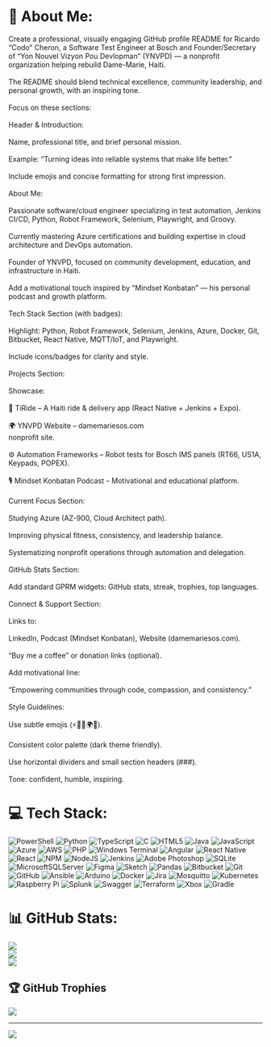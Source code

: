 # 💫 About Me:
Create a professional, visually engaging GitHub profile README for Ricardo “Codo” Cheron, a Software Test Engineer at Bosch and Founder/Secretary of “Yon Nouvel Vizyon Pou Devlopman” (YNVPD) — a nonprofit organization helping rebuild Dame-Marie, Haiti.<br><br>The README should blend technical excellence, community leadership, and personal growth, with an inspiring tone.<br><br>Focus on these sections:<br><br>Header & Introduction:<br><br>Name, professional title, and brief personal mission.<br><br>Example: “Turning ideas into reliable systems that make life better.”<br><br>Include emojis and concise formatting for strong first impression.<br><br>About Me:<br><br>Passionate software/cloud engineer specializing in test automation, Jenkins CI/CD, Python, Robot Framework, Selenium, Playwright, and Groovy.<br><br>Currently mastering Azure certifications and building expertise in cloud architecture and DevOps automation.<br><br>Founder of YNVPD, focused on community development, education, and infrastructure in Haiti.<br><br>Add a motivational touch inspired by “Mindset Konbatan” — his personal podcast and growth platform.<br><br>Tech Stack Section (with badges):<br><br>Highlight: Python, Robot Framework, Selenium, Jenkins, Azure, Docker, Git, Bitbucket, React Native, MQTT/IoT, and Playwright.<br><br>Include icons/badges for clarity and style.<br><br>Projects Section:<br><br>Showcase:<br><br>🧠 TiRide – A Haiti ride & delivery app (React Native + Jenkins + Expo).<br><br>🌍 YNVPD Website – damemariesos.com<br> nonprofit site.<br><br>⚙️ Automation Frameworks – Robot tests for Bosch IMS panels (RT66, US1A, Keypads, POPEX).<br><br>🎙️ Mindset Konbatan Podcast – Motivational and educational platform.<br><br>Current Focus Section:<br><br>Studying Azure (AZ-900, Cloud Architect path).<br><br>Improving physical fitness, consistency, and leadership balance.<br><br>Systematizing nonprofit operations through automation and delegation.<br><br>GitHub Stats Section:<br><br>Add standard GPRM widgets: GitHub stats, streak, trophies, top languages.<br><br>Connect & Support Section:<br><br>Links to:<br><br>LinkedIn, Podcast (Mindset Konbatan), Website (damemariesos.com).<br><br>“Buy me a coffee” or donation links (optional).<br><br>Add motivational line:<br><br>“Empowering communities through code, compassion, and consistency.”<br><br>Style Guidelines:<br><br>Use subtle emojis (⚡🎯🚀🌍💡).<br><br>Consistent color palette (dark theme friendly).<br><br>Use horizontal dividers and small section headers (###).<br><br>Tone: confident, humble, inspiring.


# 💻 Tech Stack:
![PowerShell](https://img.shields.io/badge/PowerShell-%235391FE.svg?style=for-the-badge&logo=powershell&logoColor=white) ![Python](https://img.shields.io/badge/python-3670A0?style=for-the-badge&logo=python&logoColor=ffdd54) ![TypeScript](https://img.shields.io/badge/typescript-%23007ACC.svg?style=for-the-badge&logo=typescript&logoColor=white) ![C](https://img.shields.io/badge/c-%2300599C.svg?style=for-the-badge&logo=c&logoColor=white) ![HTML5](https://img.shields.io/badge/html5-%23E34F26.svg?style=for-the-badge&logo=html5&logoColor=white) ![Java](https://img.shields.io/badge/java-%23ED8B00.svg?style=for-the-badge&logo=openjdk&logoColor=white) ![JavaScript](https://img.shields.io/badge/javascript-%23323330.svg?style=for-the-badge&logo=javascript&logoColor=%23F7DF1E) ![Azure](https://img.shields.io/badge/azure-%230072C6.svg?style=for-the-badge&logo=microsoftazure&logoColor=white) ![AWS](https://img.shields.io/badge/AWS-%23FF9900.svg?style=for-the-badge&logo=amazon-aws&logoColor=white) ![PHP](https://img.shields.io/badge/php-%23777BB4.svg?style=for-the-badge&logo=php&logoColor=white) ![Windows Terminal](https://img.shields.io/badge/Windows%20Terminal-%234D4D4D.svg?style=for-the-badge&logo=windows-terminal&logoColor=white) ![Angular](https://img.shields.io/badge/angular-%23DD0031.svg?style=for-the-badge&logo=angular&logoColor=white) ![React Native](https://img.shields.io/badge/react_native-%2320232a.svg?style=for-the-badge&logo=react&logoColor=%2361DAFB) ![React](https://img.shields.io/badge/react-%2320232a.svg?style=for-the-badge&logo=react&logoColor=%2361DAFB) ![NPM](https://img.shields.io/badge/NPM-%23CB3837.svg?style=for-the-badge&logo=npm&logoColor=white) ![NodeJS](https://img.shields.io/badge/node.js-6DA55F?style=for-the-badge&logo=node.js&logoColor=white) ![Jenkins](https://img.shields.io/badge/jenkins-%232C5263.svg?style=for-the-badge&logo=jenkins&logoColor=white) ![Adobe Photoshop](https://img.shields.io/badge/adobe%20photoshop-%2331A8FF.svg?style=for-the-badge&logo=adobe%20photoshop&logoColor=white) ![SQLite](https://img.shields.io/badge/sqlite-%2307405e.svg?style=for-the-badge&logo=sqlite&logoColor=white) ![MicrosoftSQLServer](https://img.shields.io/badge/Microsoft%20SQL%20Server-CC2927?style=for-the-badge&logo=microsoft%20sql%20server&logoColor=white) ![Figma](https://img.shields.io/badge/figma-%23F24E1E.svg?style=for-the-badge&logo=figma&logoColor=white) ![Sketch](https://img.shields.io/badge/Sketch-FFB387?style=for-the-badge&logo=sketch&logoColor=black) ![Pandas](https://img.shields.io/badge/pandas-%23150458.svg?style=for-the-badge&logo=pandas&logoColor=white) ![Bitbucket](https://img.shields.io/badge/bitbucket-%230047B3.svg?style=for-the-badge&logo=bitbucket&logoColor=white) ![Git](https://img.shields.io/badge/git-%23F05033.svg?style=for-the-badge&logo=git&logoColor=white) ![GitHub](https://img.shields.io/badge/github-%23121011.svg?style=for-the-badge&logo=github&logoColor=white) ![Ansible](https://img.shields.io/badge/ansible-%231A1918.svg?style=for-the-badge&logo=ansible&logoColor=white) ![Arduino](https://img.shields.io/badge/-Arduino-00979D?style=for-the-badge&logo=Arduino&logoColor=white) ![Docker](https://img.shields.io/badge/docker-%230db7ed.svg?style=for-the-badge&logo=docker&logoColor=white) ![Jira](https://img.shields.io/badge/jira-%230A0FFF.svg?style=for-the-badge&logo=jira&logoColor=white) ![Mosquitto](https://img.shields.io/badge/mosquitto-%233C5280.svg?style=for-the-badge&logo=eclipsemosquitto&logoColor=white) ![Kubernetes](https://img.shields.io/badge/kubernetes-%23326ce5.svg?style=for-the-badge&logo=kubernetes&logoColor=white) ![Raspberry Pi](https://img.shields.io/badge/-Raspberry_Pi-C51A4A?style=for-the-badge&logo=Raspberry-Pi) ![Splunk](https://img.shields.io/badge/splunk-%23000000.svg?style=for-the-badge&logo=splunk&logoColor=white) ![Swagger](https://img.shields.io/badge/-Swagger-%23Clojure?style=for-the-badge&logo=swagger&logoColor=white) ![Terraform](https://img.shields.io/badge/terraform-%235835CC.svg?style=for-the-badge&logo=terraform&logoColor=white) ![Xbox](https://img.shields.io/badge/xbox-%23107C10.svg?style=for-the-badge&logo=xbox&logoColor=white) ![Gradle](https://img.shields.io/badge/Gradle-02303A.svg?style=for-the-badge&logo=Gradle&logoColor=white)
# 📊 GitHub Stats:
![](https://github-readme-stats.vercel.app/api?username=rcheron92&theme=dark&hide_border=false&include_all_commits=false&count_private=false)<br/>
![](https://nirzak-streak-stats.vercel.app/?user=rcheron92&theme=dark&hide_border=false)<br/>
![](https://github-readme-stats.vercel.app/api/top-langs/?username=rcheron92&theme=dark&hide_border=false&include_all_commits=false&count_private=false&layout=compact)

## 🏆 GitHub Trophies
![](https://github-profile-trophy.vercel.app/?username=rcheron92&theme=radical&no-frame=false&no-bg=true&margin-w=4)

---
[![](https://visitcount.itsvg.in/api?id=rcheron92&icon=0&color=0)](https://visitcount.itsvg.in)

<!-- Proudly created with GPRM ( https://gprm.itsvg.in ) -->
